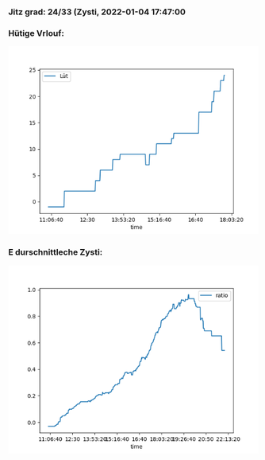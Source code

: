 ### Jitz grad: 24/33 (Zysti, 2022-01-04 17:47:00

### Hütige Vrlouf:
![Graph](Today.png)

### E durschnittleche Zysti:
![Graph](Zysti.png)